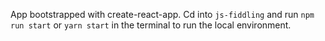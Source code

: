 App bootstrapped with create-react-app. Cd into `js-fiddling` and run `npm run start` or `yarn start` in the terminal to run the local environment.
